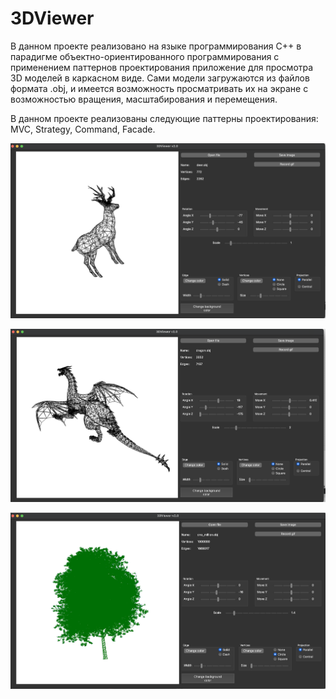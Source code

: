 # 3DViewer

В данном проекте реализовано на языке программирования С++ в парадигме объектно-ориентированного программирования с применением паттернов проектирования приложение для просмотра 3D моделей в каркасном виде. Сами модели загружаются из файлов формата .obj, и имеется возможность просматривать их на экране с возможностью вращения, масштабирования и перемещения.

В данном проекте реализованы следующие паттерны проектирования: MVC, Strategy, Command, Facade.

![3DViewer](/image/Deer.png)

![3DViewer](/image/Dragon.png)

![3DViewer](/image/Tree.png)
